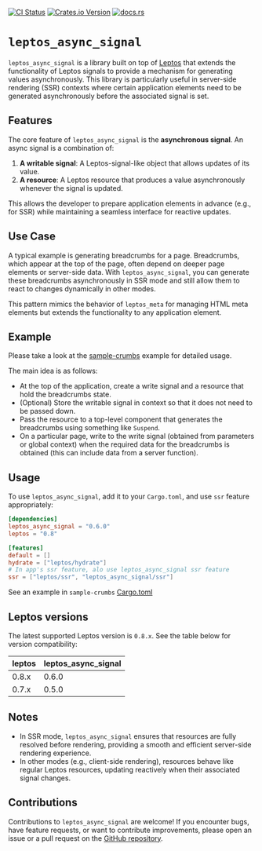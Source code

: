 [![CI Status](https://github.com/demiurg-dev/leptos_async_signal/actions/workflows/build-check-test.yml/badge.svg)](https://github.com/demiurg-dev/leptos_async_signal/actions/workflows/build-check-test.yml)
[![Crates.io Version](https://img.shields.io/crates/v/leptos_async_signal)](https://crates.io/crates/leptos_async_signal)
[![docs.rs](https://img.shields.io/docsrs/leptos_async_signal)](https://docs.rs/leptos_async_signal/latest/leptos_async_signal/)

# `leptos_async_signal`

`leptos_async_signal` is a library built on top of [Leptos](https://github.com/leptos-rs/leptos) that 
extends the functionality of Leptos signals to provide a mechanism for generating values 
asynchronously. This library is particularly useful in server-side rendering (SSR) contexts where 
certain application elements need to be generated asynchronously before the associated signal is set.

## Features

The core feature of `leptos_async_signal` is the **asynchronous signal**. An async signal is a 
combination of:

1. **A writable signal**: A Leptos-signal-like object that allows updates of its value.
2. **A resource**: A Leptos resource that produces a value asynchronously whenever the signal is 
    updated.

This allows the developer to prepare application elements in advance (e.g., for SSR) while maintaining 
a seamless interface for reactive updates.

## Use Case

A typical example is generating breadcrumbs for a page. Breadcrumbs, which appear at the top of the 
page, often depend on deeper page elements or server-side data. With `leptos_async_signal`, you can 
generate these breadcrumbs asynchronously in SSR mode and still allow them to react to changes 
dynamically in other modes.

This pattern mimics the behavior of `leptos_meta` for managing HTML meta elements but extends the 
functionality to any application element.

## Example

Please take a look at the [sample-crumbs](sample-crumbs/) example for detailed usage.

The main idea is as follows:
- At the top of the application, create a write signal and a resource that hold the breadcrumbs state.
- (Optional) Store the writable signal in context so that it does not need to be passed down.
- Pass the resource to a top-level component that generates the breadcrumbs using something like 
    `Suspend`.
- On a particular page, write to the write signal (obtained from parameters or global context) when 
    the required data for the breadcrumbs is obtained (this can include data from a server function).

## Usage

To use `leptos_async_signal`, add it to your `Cargo.toml`, and use `ssr` feature appropriately:

```toml
[dependencies]
leptos_async_signal = "0.6.0"
leptos = "0.8"

[features]
default = []
hydrate = ["leptos/hydrate"]
# In app's ssr feature, alo use leptos_async_signal ssr feature
ssr = ["leptos/ssr", "leptos_async_signal/ssr"]
```

See an example in `sample-crumbs` [Cargo.toml](sample-crumbs/Cargo.toml)

## Leptos versions

The latest supported Leptos version is `0.8.x`. See the table below for version compatibility:

| leptos | leptos_async_signal |
|:-------|:--------------------|
| 0.8.x    | 0.6.0             |
| 0.7.x    | 0.5.0             |


## Notes

- In SSR mode, `leptos_async_signal` ensures that resources are fully resolved before rendering, 
    providing a smooth and efficient server-side rendering experience.
- In other modes (e.g., client-side rendering), resources behave like regular Leptos resources, 
    updating reactively when their associated signal changes.

## Contributions

Contributions to `leptos_async_signal` are welcome! If you encounter bugs, have feature requests, or 
want to contribute improvements, please open an issue or a pull request on the
[GitHub repository](https://github.com/demiurg-dev/leptos_async_signal).

